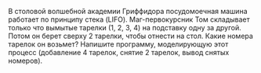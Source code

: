В столовой волшебной академии Гриффидора посудомоечная машина работает по принципу стека (LIFO). Маг-первокурсник Том складывает только что вымытые тарелки (1, 2, 3, 4) на подставку одну за другой. Потом он берет сверху 2 тарелки, чтобы отнести на стол. Какие номера тарелок он возьмет? Напишите программу, моделирующую этот процесс (добавление 4 тарелок, снятие 2 тарелок, вывод снятых номеров).
